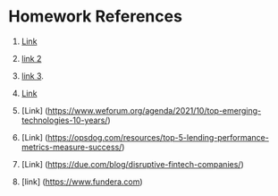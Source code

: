 # Homework References
1. [Link](https://abr.business.gov.au/AbnHistory/View?id=12612877442)
2. [link 2](https://www.crunchbase.com/organization/lend)
3. [link 3](https://smallbusinessloansaustralia.com/lend-com-au-review-and-analysis/#:~:text=Going%20back%20to%20its%20origination,for%20an%20amount%20of%20%2435%2C000).

4. [Link](https://omny.fm/shows/talking-business/bill-baker-co-founder-ceo-of-lend-com-au)
4. [Link]
(https://www.weforum.org/agenda/2021/10/top-emerging-technologies-10-years/)
6. [Link] (https://opsdog.com/resources/top-5-lending-performance-metrics-measure-success/)
7. [Link] (https://due.com/blog/disruptive-fintech-companies/)
8. [link] (https://www.fundera.com)

